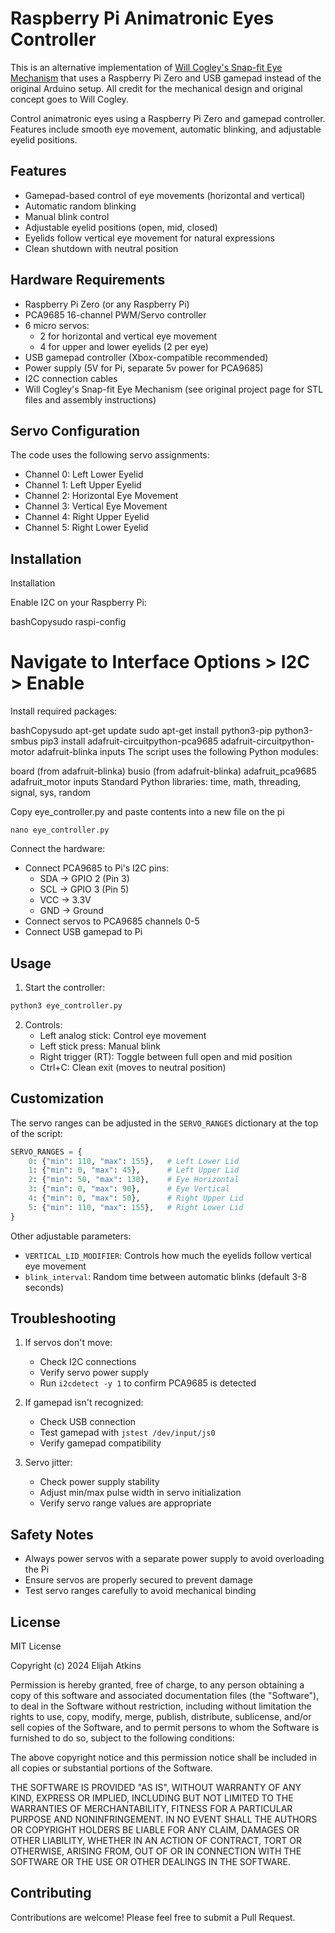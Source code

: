 # Raspberry Pi Animatronic Eyes Controller

This is an alternative implementation of [Will Cogley's Snap-fit Eye Mechanism](https://willcogley.notion.site/Will-Cogley-Project-Archive-75a4864d73ab4361ab26cabaadaec33a?p=b88ae87ceae24d1ca942adf34750bf87&pm=c) that uses a Raspberry Pi Zero and USB gamepad instead of the original Arduino setup. All credit for the mechanical design and original concept goes to Will Cogley.

Control animatronic eyes using a Raspberry Pi Zero and gamepad controller. Features include smooth eye movement, automatic blinking, and adjustable eyelid positions.

## Features

- Gamepad-based control of eye movements (horizontal and vertical)
- Automatic random blinking
- Manual blink control
- Adjustable eyelid positions (open, mid, closed)
- Eyelids follow vertical eye movement for natural expressions
- Clean shutdown with neutral position

## Hardware Requirements

- Raspberry Pi Zero (or any Raspberry Pi)
- PCA9685 16-channel PWM/Servo controller
- 6 micro servos:
  - 2 for horizontal and vertical eye movement
  - 4 for upper and lower eyelids (2 per eye)
- USB gamepad controller (Xbox-compatible recommended)
- Power supply (5V for Pi, separate 5v power for PCA9685)
- I2C connection cables
- Will Cogley's Snap-fit Eye Mechanism (see original project page for STL files and assembly instructions)

## Servo Configuration

The code uses the following servo assignments:

- Channel 0: Left Lower Eyelid
- Channel 1: Left Upper Eyelid
- Channel 2: Horizontal Eye Movement
- Channel 3: Vertical Eye Movement
- Channel 4: Right Upper Eyelid
- Channel 5: Right Lower Eyelid

## Installation

Installation

Enable I2C on your Raspberry Pi:

bashCopysudo raspi-config
# Navigate to Interface Options > I2C > Enable

Install required packages:

bashCopysudo apt-get update
sudo apt-get install python3-pip python3-smbus
pip3 install adafruit-circuitpython-pca9685 adafruit-circuitpython-motor adafruit-blinka inputs
The script uses the following Python modules:

board (from adafruit-blinka)
busio (from adafruit-blinka)
adafruit_pca9685
adafruit_motor
inputs
Standard Python libraries: time, math, threading, signal, sys, random

Copy eye_controller.py and paste contents into a new file on the pi
```
nano eye_controller.py
```

Connect the hardware:
   - Connect PCA9685 to Pi's I2C pins:
     - SDA → GPIO 2 (Pin 3)
     - SCL → GPIO 3 (Pin 5)
     - VCC → 3.3V
     - GND → Ground
   - Connect servos to PCA9685 channels 0-5
   - Connect USB gamepad to Pi

## Usage

1. Start the controller:
```bash
python3 eye_controller.py
```

2. Controls:
   - Left analog stick: Control eye movement
   - Left stick press: Manual blink
   - Right trigger (RT): Toggle between full open and mid position
   - Ctrl+C: Clean exit (moves to neutral position)

## Customization

The servo ranges can be adjusted in the `SERVO_RANGES` dictionary at the top of the script:

```python
SERVO_RANGES = {
    0: {"min": 110, "max": 155},   # Left Lower Lid
    1: {"min": 0, "max": 45},      # Left Upper Lid
    2: {"min": 50, "max": 130},    # Eye Horizontal
    3: {"min": 0, "max": 90},      # Eye Vertical
    4: {"min": 0, "max": 50},      # Right Upper Lid
    5: {"min": 110, "max": 155},   # Right Lower Lid
}
```

Other adjustable parameters:
- `VERTICAL_LID_MODIFIER`: Controls how much the eyelids follow vertical eye movement
- `blink_interval`: Random time between automatic blinks (default 3-8 seconds)

## Troubleshooting

1. If servos don't move:
   - Check I2C connections
   - Verify servo power supply
   - Run `i2cdetect -y 1` to confirm PCA9685 is detected

2. If gamepad isn't recognized:
   - Check USB connection
   - Test gamepad with `jstest /dev/input/js0`
   - Verify gamepad compatibility

3. Servo jitter:
   - Check power supply stability
   - Adjust min/max pulse width in servo initialization
   - Verify servo range values are appropriate

## Safety Notes

- Always power servos with a separate power supply to avoid overloading the Pi
- Ensure servos are properly secured to prevent damage
- Test servo ranges carefully to avoid mechanical binding

## License

MIT License

Copyright (c) 2024 Elijah Atkins

Permission is hereby granted, free of charge, to any person obtaining a copy
of this software and associated documentation files (the "Software"), to deal
in the Software without restriction, including without limitation the rights
to use, copy, modify, merge, publish, distribute, sublicense, and/or sell
copies of the Software, and to permit persons to whom the Software is
furnished to do so, subject to the following conditions:

The above copyright notice and this permission notice shall be included in all
copies or substantial portions of the Software.

THE SOFTWARE IS PROVIDED "AS IS", WITHOUT WARRANTY OF ANY KIND, EXPRESS OR
IMPLIED, INCLUDING BUT NOT LIMITED TO THE WARRANTIES OF MERCHANTABILITY,
FITNESS FOR A PARTICULAR PURPOSE AND NONINFRINGEMENT. IN NO EVENT SHALL THE
AUTHORS OR COPYRIGHT HOLDERS BE LIABLE FOR ANY CLAIM, DAMAGES OR OTHER
LIABILITY, WHETHER IN AN ACTION OF CONTRACT, TORT OR OTHERWISE, ARISING FROM,
OUT OF OR IN CONNECTION WITH THE SOFTWARE OR THE USE OR OTHER DEALINGS IN THE
SOFTWARE.

## Contributing

Contributions are welcome! Please feel free to submit a Pull Request.
